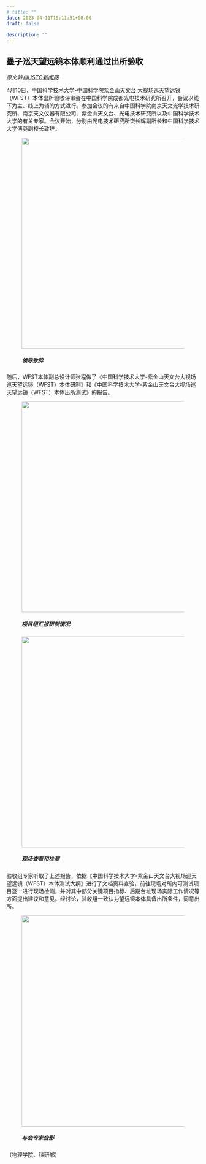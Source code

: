 ```yaml
---
# title: ""
date: 2023-04-11T15:11:51+08:00
draft: false
 
description: ""
---
```

## 墨子巡天望远镜本体顺利通过出所验收

*原文转自[USTC新闻网](http://news.ustc.edu.cn/info/1055/82449.htm)*

4月10日，中国科学技术大学-中国科学院紫金山天文台 大视场巡天望远镜（WFST）本体出所验收评审会在中国科学院成都光电技术研究所召开，会议以线下为主、线上为辅的方式进行。参加会议的有来自中国科学院南京天文光学技术研究所、南京天文仪器有限公司、紫金山天文台、光电技术研究所以及中国科学技术大学的有关专家。会议开始，分别由光电技术研究所饶长辉副所长和中国科学技术大学傅尧副校长致辞。

<figure>
<img src="/images/news/check-and-accept/1-ldzc.png" width="550"/>
<figcaption><h5>领导致辞</h5></figcaption>
</figure>

随后，WFST本体副总设计师张程做了《中国科学技术大学-紫金山天文台大视场巡天望远镜（WFST）本体研制》和《中国科学技术大学-紫金山天文台大视场巡天望远镜（WFST）本体出所测试》的报告。


<figure>
<img src="/images/news/check-and-accept/2-yzqk.png"  width="550"/>
<figcaption><h5>项目组汇报研制情况</h5></figcaption>
</figure>



<figure>
<img src="/images/news/check-and-accept/3-xcck.png"  width="550"/>
<figcaption><h5>现场查看和检测</h5></figcaption>
</figure>


验收组专家听取了上述报告，依据《中国科学技术大学-紫金山天文台大视场巡天望远镜（WFST）本体测试大纲》进行了文档资料查验，前往现场对所内可测试项目逐一进行现场检测，并对其中部分关键项目指标、后期台址现场实际工作情况等方面提出建议和意见。经讨论，验收组一致认为望远镜本体具备出所条件，同意出所。


<figure>
<img src="/images/news/check-and-accept/4-zjhy.png" width="550"/>
<figcaption><h5>与会专家合影</h5></figcaption>
</figure>


（物理学院、科研部）

